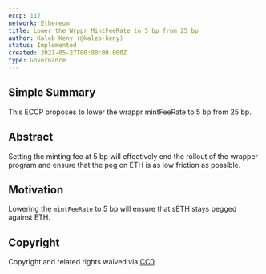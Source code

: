 ```yaml
---
eccp: 117
network: Ethereum
title: Lower the Wrppr MintFeeRate to 5 bp from 25 bp
author: Kaleb Keny (@kaleb-keny)
status: Implemented
created: 2021-05-27T00:00:00.000Z
type: Governance
---
```


<!--You can leave these HTML comments in your merged ECCP and delete the visible duplicate text guides, they will not appear and may be helpful to refer to if you edit it again. This is the suggested template for new ECCPs. Note that an ECCP number will be assigned by an editor. When opening a pull request to submit your ECCP, please use an abbreviated title in the filename, `eccp-draft_title_abbrev.md`. The title should be 44 characters or less.-->

## Simple Summary

<!--"If you can't explain it simply, you don't understand it well enough." Provide a simplified and layman-accessible explanation of the ECCP.-->

This ECCP proposes to lower the wrappr mintFeeRate to 5 bp from 25 bp.

## Abstract

<!--A short (~200 word) description of the variable change proposed.-->

Setting the minting fee at 5 bp will effectively end the rollout of the wrapper program and ensure that the peg on ETH is as low friction as possible.

## Motivation

<!--The motivation is critical for ECCPs that want to update variables within Elysian. It should clearly explain why the existing variable is not incentive aligned. ECCP submissions without sufficient motivation may be rejected outright.-->

Lowering the `mintFeeRate` to 5 bp will ensure that sETH stays pegged against ETH.

## Copyright

Copyright and related rights waived via [CC0](https://creativecommons.org/publicdomain/zero/1.0/).
